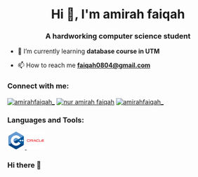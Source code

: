 <h1 align="center">Hi 👋, I'm amirah faiqah</h1>
<h3 align="center">A hardworking computer science student</h3>

- 🌱 I’m currently learning **database course in UTM**

- 📫 How to reach me **faiqah0804@gmail.com**

<h3 align="left">Connect with me:</h3>
<p align="left">
<a href="https://twitter.com/amirahfaiqah_" target="blank"><img align="center" src="https://raw.githubusercontent.com/rahuldkjain/github-profile-readme-generator/master/src/images/icons/Social/twitter.svg" alt="amirahfaiqah_" height="30" width="40" /></a>
<a href="https://linkedin.com/in/nur amirah faiqah" target="blank"><img align="center" src="https://raw.githubusercontent.com/rahuldkjain/github-profile-readme-generator/master/src/images/icons/Social/linked-in-alt.svg" alt="nur amirah faiqah" height="30" width="40" /></a>
<a href="https://instagram.com/amirahfaiqah_" target="blank"><img align="center" src="https://raw.githubusercontent.com/rahuldkjain/github-profile-readme-generator/master/src/images/icons/Social/instagram.svg" alt="amirahfaiqah_" height="30" width="40" /></a>
</p>

<h3 align="left">Languages and Tools:</h3>
<p align="left"> <a href="https://www.w3schools.com/cpp/" target="_blank" rel="noreferrer"> <img src="https://raw.githubusercontent.com/devicons/devicon/master/icons/cplusplus/cplusplus-original.svg" alt="cplusplus" width="40" height="40"/> </a> <a href="https://www.oracle.com/" target="_blank" rel="noreferrer"> <img src="https://raw.githubusercontent.com/devicons/devicon/master/icons/oracle/oracle-original.svg" alt="oracle" width="40" height="40"/> </a> </p>

### Hi there 👋

<!--
**amirahfaiqah/amirahfaiqah** is a ✨ _special_ ✨ repository because its `README.md` (this file) appears on your GitHub profile.

Here are some ideas to get you started:

- 🔭 I’m currently working on ...
- 🌱 I’m currently learning ...
- 👯 I’m looking to collaborate on ...
- 🤔 I’m looking for help with ...
- 💬 Ask me about ...
- 📫 How to reach me: ...
- 😄 Pronouns: ...
- ⚡ Fun fact: ...
-->
